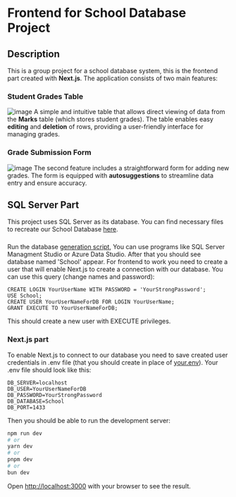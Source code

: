 # Frontend for School Database Project




## Description 

This is a group project for a school database system, this is the frontend part created with **Next.js**. The application consists of two main features:


### Student Grades Table  
![image](https://github.com/user-attachments/assets/7c03301c-00ef-4a2c-8bce-d03f5a756c44)
   A simple and intuitive table that allows direct viewing of data from the **Marks** table (which stores student grades). The table enables easy **editing** and **deletion** of rows, providing a user-friendly interface for managing grades.


### Grade Submission Form  
![image](https://github.com/user-attachments/assets/141dcf06-0852-4035-ac28-3f712616731a)
   The second feature includes a straightforward form for adding new grades. The form is equipped with **autosuggestions** to streamline data entry and ensure accuracy.
   

## SQL Server Part
This project uses SQL Server as its database. You can find necessary files to recreate our School Database [here](https://github.com/filipjarzyna/BD-group-project-Database).
### 
Run the database [generation script](https://github.com/filipjarzyna/BD-group-project-Database/blob/main/SchoolDatabase.sql), You can use programs like SQL Server Managment Studio or Azure Data Studio. After that you should see database named 'School' appear. For frontend to work you need to create a user that will enable Next.js to create a connection with our database. 
You can use this query (change names and password):
```tsql
CREATE LOGIN YourUserName WITH PASSWORD = 'YourStrongPassword';
USE School;
CREATE USER YourUserNameForDB FOR LOGIN YourUserName;
GRANT EXECUTE TO YourUserNameForDB;
```
This should create a new user with EXECUTE privileges.
### Next.js part
To enable Next.js to connect to our database you need to save created user 
credentials in .env file (that you should create in place of [your.env](/your.env)).
Your .env file should look like this:
```env
DB_SERVER=localhost
DB_USER=YourUserNameForDB
DB_PASSWORD=YourStrongPassword
DB_DATABASE=School
DB_PORT=1433
```

Then you should be able to run the development server:
```bash
npm run dev
# or
yarn dev
# or
pnpm dev
# or
bun dev
```

Open [http://localhost:3000](http://localhost:3000) with your browser to see the result.


